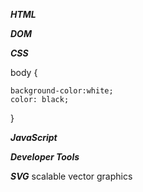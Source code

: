 ***HTML***

***DOM***

***CSS***

body {

	background-color:white;
	color: black;
}

***JavaScript***

***Developer Tools***

***SVG***
scalable vector graphics


